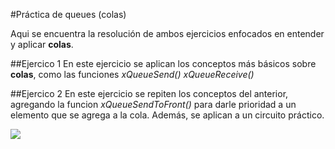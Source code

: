 #Práctica de queues (colas)

Aqui se encuentra la resolución de ambos ejercicios enfocados en entender y aplicar **colas**.

##Ejercico 1
En este ejercicio se aplican los conceptos más básicos sobre **colas**, como las funciones *xQueueSend()* *xQueueReceive()*

##Ejercico 2
En este ejercicio se repiten los conceptos del anterior, agregando la funcion *xQueueSendToFront()* para darle prioridad a un elemento que se agrega a la cola. Además, se aplican a un circuito práctico.

![](https://github.com/B3P4/Practicas-ESP32/blob/main/media/semaforo-queues.gif)